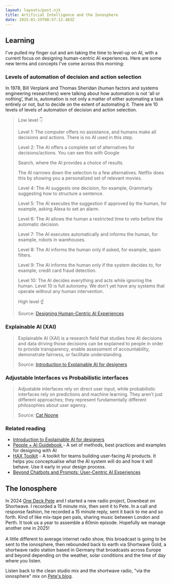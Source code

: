 ```yaml
---
layout: layouts/post.njk
title: Artificial Intelligence and the Ionosphere
date: 2025-01-25T00:57:13.483Z
---
```

## Learning

I've pulled my finger out and am taking the time to level-up on AI, with a current focus on designing human-centric AI experiences. Here are some new terms and concepts I've come across this morning:

### **Levels of automation of decision and action selection**

In 1978, Bill Verplank and Thomas Sheridan (human factors and systems engineering researchers) were talking about how automation is not ‘all or nothing’, that is, automation is not only a matter of either automating a task entirely or not, but to decide on the extent of automating it. There are 10 levels of levels of automation of decision and action selection.

> Low level 👇
>
> Level 1: The computer offers no assistance, and humans make all decisions and actions. There is no AI used in this step.
>
> Level 2: The AI offers a complete set of alternatives for decisions/actions. You can see this with Google
>
> Search, where the AI provides a choice of results.
>
> The AI narrows down the selection to a few alternatives. Netflix does this by showing you a personalized set of relevant movies.
>
> Level 4: The AI suggests one decision, for example, Grammarly suggesting how to structure a sentence.
>
> Level 5: The AI executes the suggestion if approved by the human, for example, asking Alexa to set an alarm.
>
> Level 6: The AI allows the human a restricted time to veto before the automatic decision.
>
> Level 7: The AI executes automatically and informs the human, for example, robots in warehouses.
>
> Level 8: The AI informs the human only if asked, for example, spam filters.
>
> Level 9: The AI informs the human only if the system decides to, for example, credit card fraud detection.
>
> Level 10: The AI decides everything and acts while ignoring the human. Level 10 is full autonomy. We don’t yet have any systems that operate without any human intervention.
>
> High level ☝️
>
> Source: [Designing Human-Centric AI Experiences](https://www.goodreads.com/en/book/show/61514121-designing-human-centric-ai-experiences)

### **Explainable AI (XAI)**

> Explainable AI (XAI) is a research field that studies how AI decisions and data driving those decisions can be explained to people in order to provide transparency, enable assessment of accountability, demonstrate fairness, or facilitate understanding.
>
> Source: [Introduction to Explainable AI for designers](https://www.uxai.design/)

### **Adjustable Interfaces vs Probabilistic interfaces**

> Adjustable interfaces rely on direct user input, while probabilistic interfaces rely on predictions and machine learning. They aren't just different approaches; they represent fundamentally different philosophies about user agency.
>
> Source: [Cat Noone](https://imcatnoone.substack.com/p/the-interface-illusion)

### Related reading

* [](https://www.uxai.design/)[Introduction to Explainable AI for designers](https://www.uxai.design/)
* [People + AI Guidebook ](https://pair.withgoogle.com/guidebook)- A set of methods, best practices and examples for designing with AI
* [HAX Toolkit](https://www.microsoft.com/en-us/haxtoolkit)  - A toolkit for teams building user-facing AI products. It helps you conceptualise what the AI system will do and how it will behave. Use it early in your design process.
* [Beyond Chatbots and Prompts: User-Centric AI Experiences](https://medium.com/@corinneschillizzi/beyond-chatbots-and-prompts-user-centric-ai-experiences-08163cf20915)

## The Ionosphere

In 2024 [](https://www.instagram.com/peteonedeck/)[One Deck Pete](https://www.instagram.com/peteonedeck/) and I started a new radio project, Downbeat on Shortwave. I recorded a 15 minute mix, then sent it to Pete. In a call and response fashion, he recorded a 15 minute reply, sent it back to me and so forth. Kind of like mix-tape pen pals, sharing music between London and Perth. It took us a year to assemble a 60min episode. Hopefully we manage another one in 2025!\
\
A little different to average internet radio show, this broadcast is going to be sent to the ionosphere, then rebounded back to earth via Shortwave Gold, a shortwave radio station based in Germany that broadcasts across Europe and beyond depending on the weather, solar conditions and the time of day where you listen.

Listen back to the clean studio mix and the shortwave radio, "via the ionosphere" mix on [Pete's blog](https://weedsuptomeknees.uk/2025/01/23/limited-copies-come-with-an-extra-via-the-ionosphere-mix/).